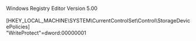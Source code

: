 Windows Registry Editor Version 5.00<br /><br />[HKEY_LOCAL_MACHINE\SYSTEM\CurrentControlSet\Control\StorageDevicePolicies]<br />"WriteProtect"=dword:00000001<br /><br />